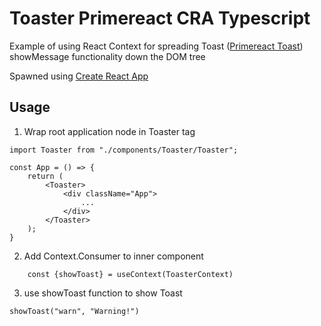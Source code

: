 Toaster Primereact CRA Typescript
=================================

Example of using React Context for spreading Toast ([Primereact Toast](https://primefaces.org/primereact/showcase/#/toast)) showMessage functionality
down the DOM tree

Spawned using [Create React App](./CRA.README.md)

## Usage

1) Wrap root application node in Toaster tag
```
import Toaster from "./components/Toaster/Toaster";

const App = () => {
    return (
        <Toaster>
            <div className="App">
                ...
            </div>
        </Toaster>
    );
}
```

2) Add Context.Consumer to inner component

```
    const {showToast} = useContext(ToasterContext)

```

3) use showToast function to show Toast

```
showToast("warn", "Warning!")
```
